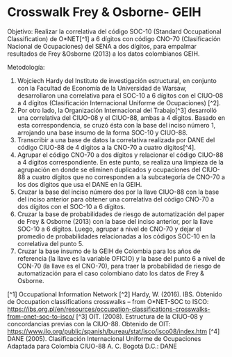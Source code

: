 # Crosswalk Frey & Osborne- GEIH

Objetivo: Realizar la correlativa del código SOC-10 (Standard Occupational Classification) de O*NET[^1] a 6 dígitos con código CNO-70 (Clasificación Nacional de Ocupaciones) del SENA a dos dígitos, para empalmar resultados de Frey &Osborne (2013) a los datos colombianos GEIH.

Metodología:
1. Wojciech Hardy del Instituto de investigación estructural, en conjunto con la Facultad de Economía de la Universidad de Warsaw, desarrollaron una correlativa para el SOC-10 a 6 dígitos con el CIUO-08 a 4 dígitos (Clasificación Internacional Uniforme de Ocupaciones) [^2].
2. Por otro lado, la Organización Internacional del Trabajo[^3] desarrolló una correlativa del CIUO-08 y el CIUO-88, ambas a 4 dígitos. Basado en esta correspondencia, se cruzó ésta con la base del inciso número 1, arrojando una base insumo de la forma SOC-10 y CIUO-88.
3. Transcribir a una base de datos la correlativa realizada por DANE del código CIUO-88 de 4 dígitos a la CNO-70 a cuatro dígitos[^4].
4. Agrupar el código CNO-70 a dos dígitos y relacionar el código CIUO-88 a 4 dígitos correspondiente. En este punto, se realiza una limpieza de la agrupación en donde se eliminen duplicados y ocupaciones del CIUO-88 a cuatro dígitos que no corresponden a la subcategoría de CNO-70 a los dos dígitos que usa el DANE en la GEIH.
5. Cruzar la base del inciso número dos por la llave CIUO-88 con la base del inciso anterior para obtener una correlativa del código CNO-70 a dos dígitos con el SOC-10 a 6 dígitos.
6. Cruzar la base de probabilidades de riesgo de automatización del paper de Frey & Osborne (2013) con la base del inciso anterior, por la llave SOC-10 a 6 dígitos. Luego, agrupar a nivel de CNO-70 y dejar el promedio de probabilidades relacionadas a los códigos SOC-10 en la correlativa del punto 5.
7. Cruzar la base insumo de la GEIH de Colombia para los años de referencia (la llave es la variable OFICIO) y la base del punto 6 a nivel de CON-70 (la llave es el CNO-70), para traer la probabilidad de riesgo de automatización para el caso colombiano dato los datos de Frey & Osborne.


[^1] Occupational Information Network
[^2] Hardy, W. (2016). IBS. Obtenido de Occupation classifications crosswalks – from O*NET-SOC to ISCO: https://ibs.org.pl/en/resources/occupation-classifications-crosswalks-from-onet-soc-to-isco/
[^3] OIT. (2008). Estructura de la CIUO-08 y concordancias previas con la CIUO-88. Obtenido de OIT: https://www.ilo.org/public/spanish/bureau/stat/isco/isco08/index.htm
[^4] DANE (2005). Clasificación Internacional Uniforme de Ocupaciones Adaptada para Colombia CIUO-88 A. C. Bogotá D.C.: DANE